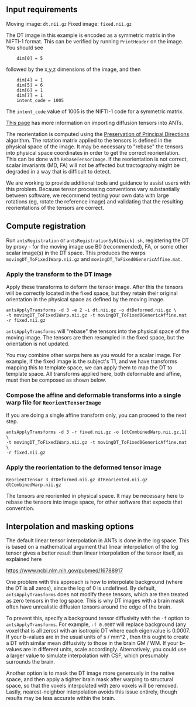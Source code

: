 ## Input requirements

Moving image: `dt.nii.gz`
Fixed image: `fixed.nii.gz`

The DT image in this example is encoded as a symmetric matrix in the NIFTI-1 format. This can be verified by running `PrintHeader` on the image. You should see

```
    dim[0] = 5
```

followed by the x,y,z dimensions of the image, and then

```
    dim[4] = 1
    dim[5] = 6
    dim[6] = 1
    dim[7] = 1
    intent_code = 1005
```

The `intent_code` value of 1005 is the NIFTI-1 code for a symmetric matrix.

[This page](https://github.com/ANTsX/ANTs/wiki/Importing-diffusion-tensor-data-from-other-software) has more information on importing diffusion tensors into ANTs.

The reorientation is computed using the [Preservation of Principal Directions](https://www.ncbi.nlm.nih.gov/pubmed/11700739) algorithm. The rotation matrix applied to the tensors is defined in the physical space of the image. It may be necessary to "rebase" the tensors into physical space coordinates in order to get the correct reorientation. This can be done with `RebaseTensorImage`. If the reorientation is not correct, scalar invariants (MD, FA) will not be affected but tractography might be degraded in a way that is difficult to detect.

We are working to provide additional tools and guidance to assist users with this problem. Because tensor processing conventions vary substantially between software, we recommend testing your own data with large rotations (eg, rotate the reference image) and validating that the resulting reorientations of the tensors are correct.

## Compute registration

Run `antsRegistration` or `antsRegistrationSyN[Quick].sh`, registering the DT by proxy - for the moving image use B0 (recommended), FA, or some other scalar image(s) in the DT space. This produces the warps `movingDT_ToFixed1Warp.nii.gz` and `movingDT_ToFixed0GenericAffine.mat`.


### Apply the transform to the DT image

Apply these transforms to deform the tensor image. After this the tensors will be correctly located in the fixed space, but they retain their original orientation in the physical space as defined by the moving image.

```
antsApplyTransforms -d 3 -e 2 -i dt.nii.gz -o dtDeformed.nii.gz \
-t movingDT_ToFixed1Warp.nii.gz -t movingDT_ToFixed0GenericAffine.mat -r fixed.nii.gz
```

`antsApplyTransforms` will "rebase" the tensors into the physical space of the moving image. The tensors are then resampled in the fixed space, but the orientation is not updated.

You may combine other warps here as you would for a scalar image. For example, if the fixed image is the subject's T1, and we have transforms mapping this to template space, we can apply them to map the DT to template space. All transforms applied here, both deformable and affine, must then be composed as shown below.


### Compose the affine and deformable transforms into a single warp file for `ReorientTensorImage`

If you are doing a single affine transform only, you can proceed to the next step. 

```
antsApplyTransforms -d 3 -r fixed.nii.gz -o [dtCombinedWarp.nii.gz,1] \
-t movingDT_ToFixed1Warp.nii.gz -t movingDT_ToFixed0GenericAffine.mat \
-r fixed.nii.gz
```

### Apply the reorientation to the deformed tensor image

```
ReorientTensor 3 dtDeformed.nii.gz dtReoriented.nii.gz dtCombinedWarp.nii.gz
```

The tensors are reoriented in physical space. It may be necessary here to rebase the tensors into image space, for other software that expects that convention.

## Interpolation and masking options

The default linear tensor interpolation in ANTs is done in the log space. This is based on a mathematical argument that linear interpolation of the log tensor gives a better result than linear interpolation of the tensor itself, as explained here

https://www.ncbi.nlm.nih.gov/pubmed/16788917

One problem with this approach is how to interpolate background (where the DT is all zeros), since the log of 0 is undefined. By default, `antsApplyTransforms` does not modify these tensors, which are then treated as zero tensors in the log space. This is why DT images with a brain mask often have unrealistic diffusion tensors around the edge of the brain.

To prevent this, specify a background tensor diffusivity with the `-f` option to `antsApplyTransforms`. For example, `-f 0.0007` will replace background (any voxel that is all zeros) with an isotropic DT where each eigenvalue is 0.0007. If your b-values are in the usual units of s / mm^2 , then this ought to create a DT with similar mean diffusivity to those in the brain GM / WM. If your b-values are in different units, scale accordingly. Alternatively, you could use a larger value to simulate interpolation with CSF, which presumably surrounds the brain.

Another option is to mask the DT image more generously in the native space, and then apply a tighter brain mask after warping to structural space, so that the voxels interpolated with zero voxels will be removed. Lastly, nearest-neighbor interpolation avoids this issue entirely, though results may be less accurate within the brain.